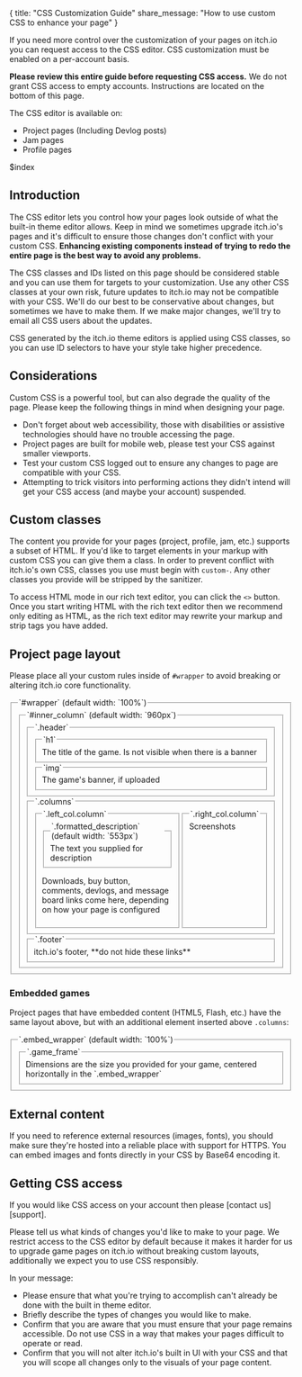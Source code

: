 {
  title: "CSS Customization Guide"
  share_message: "How to use custom CSS to enhance your page"
}

If you need more control over the customization of your pages on itch.io you
can request access to the CSS editor. CSS customization must be enabled on a
per-account basis.

**Please review this entire guide before requesting CSS access.** We do not
grant CSS access to empty accounts. Instructions are located on the bottom of
this page.

The CSS editor is available on:

* Project pages (Including Devlog posts)
* Jam pages
* Profile pages

$index

## Introduction

The CSS editor lets you control how your pages look outside of what the
built-in theme editor allows.  Keep in mind we sometimes upgrade itch.io's
pages and it's difficult to ensure those changes don't conflict with your
custom CSS.  **Enhancing existing components instead of trying to redo the
entire page is the best way to avoid any problems.**

The CSS classes and IDs listed on this page should be considered stable and you
can use them for targets to your customization. Use any other CSS classes at
your own risk, future updates to itch.io may not be compatible with your CSS.
We'll do our best to be conservative about changes, but sometimes we have to
make them. If we make major changes, we'll try to email all CSS users about the
updates.

CSS generated by the itch.io theme editors is applied using CSS classes, so you
can use ID selectors to have your style take higher precedence.

## Considerations

Custom CSS is a powerful tool, but can also degrade the quality of the page.
Please keep the following things in mind when designing your page.

* Don't forget about web accessibility, those with disabilities or assistive
  technologies should have no trouble accessing the page.
* Project pages are built for mobile web, please test your CSS against
  smaller viewports.
* Test your custom CSS logged out to ensure any changes to page are compatible with your CSS.
* Attempting to trick visitors into performing
  actions they didn't intend will get your CSS access (and maybe your account)
  suspended.

## Custom classes

The content you provide for your pages (project, profile, jam, etc.) supports a
subset of HTML. If you'd like to target elements in your markup with custom CSS
you can give them a class. In order to prevent conflict with itch.io's own CSS,
classes you use must begin with `custom-`. Any other classes you provide will
be stripped by the sanitizer.

To access HTML mode in our rich text editor, you can click the `<>` button.
Once you start writing HTML with the rich text editor then we recommend only
editing as HTML, as the rich text editor may rewrite your markup and strip tags
you have added.

## Project page layout

Please place all your custom rules inside of `#wrapper` to avoid breaking or
altering itch.io core functionality.

<fieldset>
<legend>`#wrapper` (default width: `100%`)</legend>
<fieldset>
<legend>`#inner_column` (default width: `960px`)</legend>

<fieldset>
<legend>`.header`</legend>

<fieldset>
<legend>`h1`</legend>
The title of the game. Is not visible when there is a banner
</fieldset>

<fieldset>
<legend>`img`</legend>
The game's banner, if uploaded
</fieldset>

</fieldset>

<fieldset>
<legend>`.columns`</legend>
<div style="display: flex">

<fieldset style="flex: 2">
<legend>`.left_col.column`</legend>

<fieldset>
<legend>`.formatted_description` (default width: `553px`)</legend>
The text you supplied for description
</fieldset>

Downloads, buy button, comments, devlogs, and message board links come here, depending on how your page is configured
</fieldset>

<fieldset style="flex: 1">
<legend>`.right_col.column`</legend>
Screenshots
</fieldset>

</div>
</fieldset>

<fieldset>
<legend>`.footer`</legend>
itch.io's footer, **do not hide these links**
</fieldset>

</fieldset>
</fieldset>

### Embedded games

Project pages that have embedded content (HTML5, Flash, etc.) have the same layout above, but with an additional element inserted above `.columns`:

<fieldset>
<legend>`.embed_wrapper` (default width: `100%`)</legend>
<fieldset><legend>`.game_frame`</legend>
Dimensions are the size you provided for your game, centered horizontally in the `.embed_wrapper`
</fieldset>
</fieldset>


## External content

If you need to reference external resources (images, fonts), you should make
sure they're hosted into a reliable place with support for HTTPS. You can embed
images and fonts directly in your CSS by Base64 encoding it.

## Getting CSS access

If you would like CSS access on your account then please [contact us][support].

Please tell us what kinds of changes you'd like to make to your page. We
restrict access to the CSS editor by default because it makes it harder for us
to upgrade game pages on itch.io without breaking custom layouts, additionally
we expect you to use CSS responsibly.

In your message:

* Please ensure that what you're trying to accomplish can't already be done with the built in theme editor.
* Briefly describe the types of changes you would like to make.
* Confirm that you are aware that you must ensure that your page remains accessible. Do not use CSS in a way that makes your pages difficult to operate or read.
* Confirm that you will not alter itch.io's built in UI with your CSS and that you will scope all changes only to the visuals of your page content.

